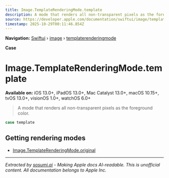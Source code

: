 ```yaml
---
title: Image.TemplateRenderingMode.template
description: A mode that renders all non-transparent pixels as the foreground color.
source: https://developer.apple.com/documentation/swiftui/image/templaterenderingmode/template
timestamp: 2025-10-29T00:11:46.854Z
---
```


**Navigation:** [Swiftui](/documentation/swiftui) › [image](/documentation/swiftui/image) › [templaterenderingmode](/documentation/swiftui/image/templaterenderingmode)

**Case**

# Image.TemplateRenderingMode.template

**Available on:** iOS 13.0+, iPadOS 13.0+, Mac Catalyst 13.0+, macOS 10.15+, tvOS 13.0+, visionOS 1.0+, watchOS 6.0+

> A mode that renders all non-transparent pixels as the foreground color.

```swift
case template
```

## Getting rendering modes

- [Image.TemplateRenderingMode.original](/documentation/swiftui/image/templaterenderingmode/original)

---

*Extracted by [sosumi.ai](https://sosumi.ai) - Making Apple docs AI-readable.*
*This is unofficial content. All documentation belongs to Apple Inc.*
